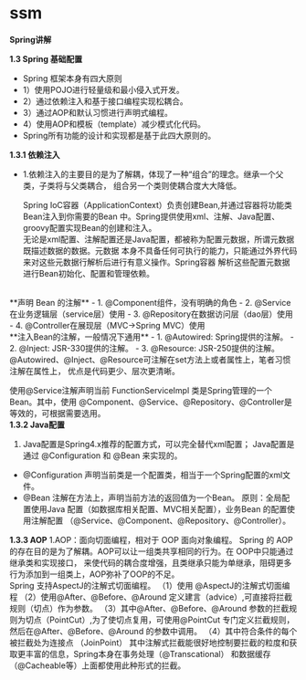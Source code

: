 # ssm
**Spring讲解**

**1.3  Spring 基础配置**
- Spring 框架本身有四大原则
- 1）使用POJO进行轻量级和最小侵入式开发。
- 2）通过依赖注入和基于接口编程实现松耦合。
- 3）通过AOP和默认习惯进行声明式编程。
- 4）使用AOP和模板（template）减少模式化代码。
- Spring所有功能的设计和实现都是基于此四大原则的。

**1.3.1  依赖注入**
- 1.依赖注入的主要目的是为了解耦，体现了一种“组合”的理念。继承一个父类，子类将与父类耦合，
组合另一个类则使耦合度大大降低。

   Spring IoC容器（ApplicationContext）负责创建Bean,并通过容器将功能类Bean注入到你需要的Bean
中。Spring提供使用xml、注解、Java配置、groovy配置实现Bean的创建和注入。<br>
无论是xml配置、注解配置还是Java配置，都被称为配置元数据，所谓元数据既描述数据的数据。元数据
本身不具备任何可执行的能力，只能通过外界代码来对这些元数据行解析后进行有意义操作。Spring容器
解析这些配置元数据进行Bean初始化、配置和管理依赖。
<br>
**声明 Bean 的注解**
- 1. @Component组件，没有明确的角色
- 2. @Service 在业务逻辑层（service层）使用
- 3. @Repository在数据访问层（dao层）使用
- 4. @Controller在展现层（MVC->Spring MVC）使用
<br>
**注入Bean的注解，一般情况下通用**
- 1. @Autowired: Spring提供的注解。
- 2. @Inject: JSR-330提供的注解。
- 3. @Resource: JSR-250提供的注解。
@Autowired、@Inject、@Resource可注解在set方法上或者属性上，笔者习惯注解在属性上，
优点是代码更少、层次更清晰。

使用@Service注解声明当前 FunctionServiceImpl 类是Spring管理的一个Bean。其中，使用
@Component、@Service、@Repository、@Controller是等效的，可根据需要选用。
<br>
**1.3.2 Java配置**
1. Java配置是Spring4.x推荐的配置方式，可以完全替代xml配置；
Java配置是通过 @Configuration 和 @Bean 来实现的。
- @Configuration 声明当前类是一个配置类，相当于一个Spring配置的xml文件。
- @Bean 注解在方法上，声明当前方法的返回值为一个Bean。
原则：全局配置使用Java 配置（如数据库相关配置、MVC相关配置），业务Bean 的配置使用注解配置
（@Service、@Component、@Repository、@Controller）。

**1.3.3 AOP**
1.AOP：面向切面编程，相对于 OOP 面向对象编程。
Spring 的 AOP 的存在目的是为了解耦。AOP可以让一组类共享相同的行为。在 OOP中只能通过继承类和实现接口，
来使代码的耦合度增强，且类继承只能为单继承，阻碍更多行为添加到一组类上，AOP弥补了OOP的不足。
<br>
 Spring 支持AspectJ的注解式切面编程。
 （1）使用 @AspectJ的注解式切面编程
 （2）使用@After、@Before、@Around 定义建言（advice）,可直接将拦截规则（切点）作为参数。
 （3）其中@After、@Before、@Around 参数的拦截规则为切点（PointCut）,为了使切点复用，可使用@PointCut
 专门定义拦截规则，然后在@After、@Before、@Around 的参数中调用。
 （4）其中符合条件的每个被拦截处为连接点 （JoinPoint）
 其中注解式拦截能很好地控制要拦截的粒度和获取更丰富的信息，Spring本身在事务处理（@Transcational）
 和数据缓存（@Cacheable等）上面都使用此种形式的拦截。



